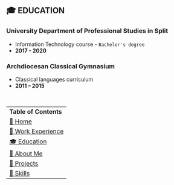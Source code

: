 ## 🎓 EDUCATION


### University Department of Professional Studies in Split
- Information Technology course - `Bachelor's degree`
- **2017 - 2020**


### Archdiocesan Classical Gymnasium
- Classical languages curriculum
- **2011 – 2015**

<br />

|   |
|---|
|**Table of Contents**|
|[🏡 Home](./README.md#🏡-josip-volarević)|
|[💼 Work Experience](./WORK_EXPERIENCE.md#💼-work-experience)|
|[🎓 Education](./EDUCATION.md#🎓-education)|
|[👤 About Me](./ABOUT_ME.md#👤-about-me)|
|[🚧 Projects](./PROJECTS.md#🚧-projects)|
|[🧙 Skills](./SKILLS.md#🧙-skills)|
